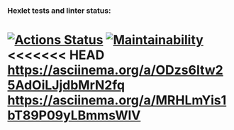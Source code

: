### Hexlet tests and linter status:
[![Actions Status](https://github.com/MaksimGoryachev/python-project-49/actions/workflows/hexlet-check.yml/badge.svg)](https://github.com/MaksimGoryachev/python-project-49/actions)
[![Maintainability](https://api.codeclimate.com/v1/badges/3ba217970a150c790db8/maintainability)](https://codeclimate.com/github/MaksimGoryachev/python-project-49/maintainability)
<<<<<<< HEAD
https://asciinema.org/a/ODzs6Itw25AdOiLJjdbMrN2fq
https://asciinema.org/a/MRHLmYis1bT89P09yLBmmsWlV
=======

